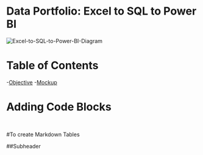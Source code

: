 # Data Portfolio: Excel to SQL to Power BI

![Excel-to-SQL-to-Power-BI-Diagram](C:/Users/user/Downloads/Portfolio/Youtube_project/Asset/Images/kaggle_to_powerbi.gif)

# Table of Contents

-[Objective](#Objective)
  -[Mockup](#mockup)



# Adding Code Blocks
```sql

```

```python

```

#To create Markdown Tables

##Subheader
